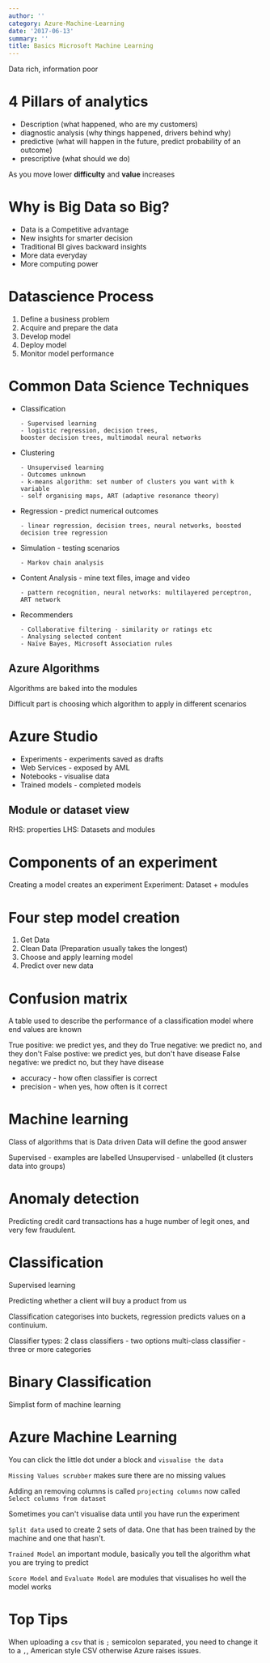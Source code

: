 ```yaml
---
author: ''
category: Azure-Machine-Learning
date: '2017-06-13'
summary: ''
title: Basics Microsoft Machine Learning
---
```


Data rich, information poor

# 4 Pillars of analytics

* Description (what happened, who are my customers)
* diagnostic analysis (why things happened, drivers behind why)
* predictive (what will happen in the future, predict probability of an outcome)
* prescriptive (what should we do)

As you move lower **difficulty** and **value** increases

# Why is Big Data so Big?

* Data is a Competitive advantage
* New insights for smarter decision
* Traditional BI gives backward insights
* More data everyday
* More computing power

# Datascience Process

1. Define a business problem
2. Acquire and prepare the data
3. Develop model
4. Deploy model
5. Monitor model performance

# Common Data Science Techniques

* Classification

  ```
  - Supervised learning
  - logistic regression, decision trees,
  booster decision trees, multimodal neural networks
  ```

* Clustering

  ```
  - Unsupervised learning
  - Outcomes unknown
  - k-means algorithm: set number of clusters you want with k variable
  - self organising maps, ART (adaptive resonance theory)
  ```
* Regression - predict numerical outcomes

  ```
  - linear regression, decision trees, neural networks, boosted decision tree regression
  ```
* Simulation - testing scenarios

  ```
  - Markov chain analysis
  ```

* Content Analysis - mine text files, image and video

  ```
  - pattern recognition, neural networks: multilayered perceptron, ART network
  ```

* Recommenders

  ```
  - Collaborative filtering - similarity or ratings etc
  - Analysing selected content
  - Naïve Bayes, Microsoft Association rules
  ```

## Azure Algorithms

Algorithms are baked into the modules

Difficult part is choosing which algorithm to apply in different scenarios

# Azure Studio

* Experiments - experiments saved as drafts
* Web Services - exposed by AML
* Notebooks - visualise data
* Trained models - completed models

## Module or dataset view

RHS: properties
LHS: Datasets and modules

# Components of an experiment

Creating a model creates an experiment
Experiment: Dataset + modules

# Four step model creation

1. Get Data
2. Clean Data (Preparation usually takes the longest)
3. Choose and apply learning model
4. Predict over new data

# Confusion matrix

A table used to describe the performance of a classification model where end values are known

True positive: we predict yes, and they do
True negative: we predict no, and they don't
False postive: we predict yes, but don't have disease
False negative: we predict no, but they have disease

* accuracy - how often classifier is correct
* precision - when yes, how often is it correct

# Machine learning

Class of algorithms that is Data driven
Data will define the good answer

Supervised - examples are labelled
Unsupervised - unlabelled (it clusters data into groups)

# Anomaly detection

Predicting credit card transactions has a huge number of legit ones,
and very few fraudulent.

# Classification

Supervised learning

Predicting whether a client will buy a product from us

Classification categorises into buckets, regression predicts values on a continuium.

Classifier types:
2 class classifiers - two options
multi-class classifier - three or more categories

# Binary Classification

Simplist form of machine learning


# Azure Machine Learning

You can click the little dot under a block and `visualise the data`

`Missing Values scrubber` makes sure there are no missing values

Adding an removing columns is called `projecting columns` now called `Select columns from dataset`

Sometimes you can't visualise data until you have run the experiment

`Split data` used to create 2 sets of data. One that has been trained by the machine and one that hasn't.

`Trained Model` an important module, basically you tell the algorithm what you are trying to predict

`Score Model` and `Evaluate Model` are modules that visualises ho well the model works

# Top Tips

When uploading a `csv` that is `;` semicolon separated, you need to change it to a `,`, American style CSV otherwise Azure raises issues.
